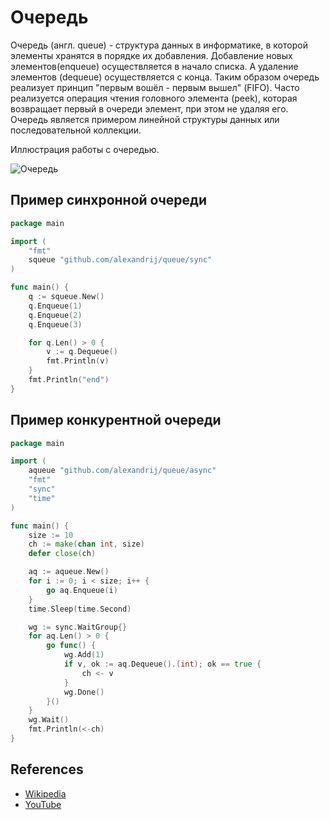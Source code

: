 # Очередь

Очередь (англ. queue) - структура данных в информатике, в которой элементы хранятся в порядке их добавления. Добавление
новых элементов(enqueue)
осуществляется в начало списка. А удаление элементов (dequeue)
осуществляется с конца. Таким образом очередь реализует принцип
"первым вошёл - первым вышел" (FIFO). Часто реализуется операция чтения головного элемента (peek), которая возвращает
первый в очереди элемент, при этом не удаляя его. Очередь является примером линейной структуры данных или
последовательной коллекции.

Иллюстрация работы с очередью.

![Очередь](https://upload.wikimedia.org/wikipedia/commons/5/52/Data_Queue.svg)

## Пример синхронной очереди

```go
package main

import (
	"fmt"
	squeue "github.com/alexandrij/queue/sync"
)

func main() {
	q := squeue.New()
	q.Enqueue(1)
	q.Enqueue(2)
	q.Enqueue(3)

	for q.Len() > 0 {
		v := q.Dequeue()
		fmt.Println(v)
	}
	fmt.Println("end")
}
```

## Пример конкурентной очереди

```go
package main

import (
	aqueue "github.com/alexandrij/queue/async"
	"fmt"
	"sync"
	"time"
)

func main() {
	size := 10
	ch := make(chan int, size)
	defer close(ch)

	aq := aqueue.New()
	for i := 0; i < size; i++ {
		go aq.Enqueue(i)
	}
	time.Sleep(time.Second)

	wg := sync.WaitGroup{}
	for aq.Len() > 0 {
		go func() {
			wg.Add(1)
			if v, ok := aq.Dequeue().(int); ok == true {
				ch <- v
			}
			wg.Done()
		}()
	}
	wg.Wait()
	fmt.Println(<-ch)
}

```

## References

- [Wikipedia](https://ru.wikipedia.org/wiki/%D0%9E%D1%87%D0%B5%D1%80%D0%B5%D0%B4%D1%8C_(%D0%BF%D1%80%D0%BE%D0%B3%D1%80%D0%B0%D0%BC%D0%BC%D0%B8%D1%80%D0%BE%D0%B2%D0%B0%D0%BD%D0%B8%D0%B5))
- [YouTube](https://www.youtube.com/watch?v=GRsVMTlBIoE)
